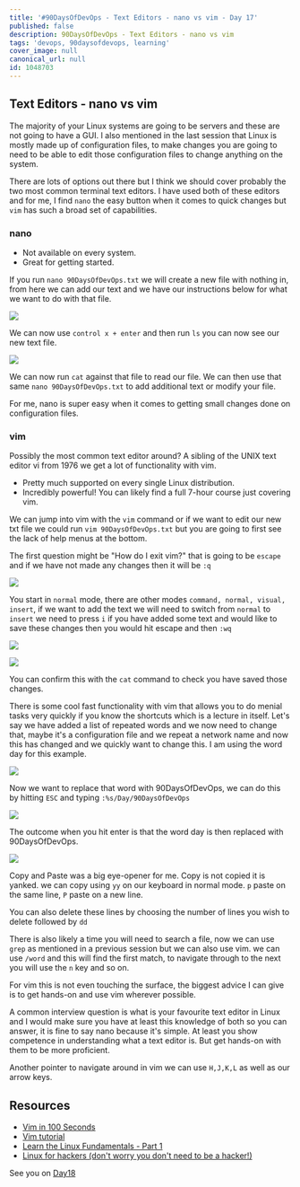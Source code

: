 ```yaml
---
title: '#90DaysOfDevOps - Text Editors - nano vs vim - Day 17'
published: false
description: 90DaysOfDevOps - Text Editors - nano vs vim
tags: 'devops, 90daysofdevops, learning'
cover_image: null
canonical_url: null
id: 1048703
---
```


## Text Editors - nano vs vim

The majority of your Linux systems are going to be servers and these are not going to have a GUI. I also mentioned in the last session that Linux is mostly made up of configuration files, to make changes you are going to need to be able to edit those configuration files to change anything on the system.

There are lots of options out there but I think we should cover probably the two most common terminal text editors. I have used both of these editors and for me, I find `nano` the easy button when it comes to quick changes but `vim` has such a broad set of capabilities.

### nano

- Not available on every system.
- Great for getting started.

If you run `nano 90DaysOfDevOps.txt` we will create a new file with nothing in, from here we can add our text and we have our instructions below for what we want to do with that file.

![](Images/Day17_Linux1.png)

We can now use `control x + enter` and then run `ls` you can now see our new text file.

![](Images/Day17_Linux2.png)

We can now run `cat` against that file to read our file. We can then use that same `nano 90DaysOfDevOps.txt` to add additional text or modify your file.

For me, nano is super easy when it comes to getting small changes done on configuration files.

### vim

Possibly the most common text editor around? A sibling of the UNIX text editor vi from 1976 we get a lot of functionality with vim.

- Pretty much supported on every single Linux distribution.
- Incredibly powerful! You can likely find a full 7-hour course just covering vim.

We can jump into vim with the `vim` command or if we want to edit our new txt file we could run `vim 90DaysOfDevOps.txt` but you are going to first see the lack of help menus at the bottom.

The first question might be "How do I exit vim?" that is going to be `escape` and if we have not made any changes then it will be `:q`

![](Images/Day17_Linux3.png)

You start in `normal` mode, there are other modes `command, normal, visual, insert`, if we want to add the text we will need to switch from `normal` to `insert` we need to press `i` if you have added some text and would like to save these changes then you would hit escape and then `:wq`

![](Images/Day17_Linux4.png)

![](Images/Day17_Linux5.png)

You can confirm this with the `cat` command to check you have saved those changes.

There is some cool fast functionality with vim that allows you to do menial tasks very quickly if you know the shortcuts which is a lecture in itself. Let's say we have added a list of repeated words and we now need to change that, maybe it's a configuration file and we repeat a network name and now this has changed and we quickly want to change this. I am using the word day for this example.

![](Images/Day17_Linux6.png)

Now we want to replace that word with 90DaysOfDevOps, we can do this by hitting `ESC` and typing `:%s/Day/90DaysOfDevOps`

![](Images/Day17_Linux7.png)

The outcome when you hit enter is that the word day is then replaced with 90DaysOfDevOps.

![](Images/Day17_Linux8.png)

Copy and Paste was a big eye-opener for me. Copy is not copied it is yanked. we can copy using `yy` on our keyboard in normal mode. `p` paste on the same line, `P` paste on a new line.

You can also delete these lines by choosing the number of lines you wish to delete followed by `dd`

There is also likely a time you will need to search a file, now we can use `grep` as mentioned in a previous session but we can also use vim. we can use `/word` and this will find the first match, to navigate through to the next you will use the `n` key and so on.

For vim this is not even touching the surface, the biggest advice I can give is to get hands-on and use vim wherever possible.

A common interview question is what is your favourite text editor in Linux and I would make sure you have at least this knowledge of both so you can answer, it is fine to say nano because it's simple. At least you show competence in understanding what a text editor is. But get hands-on with them to be more proficient.

Another pointer to navigate around in vim we can use `H,J,K,L` as well as our arrow keys.

## Resources

- [Vim in 100 Seconds](https://www.youtube.com/watch?v=-txKSRn0qeA)
- [Vim tutorial](https://www.youtube.com/watch?v=IiwGbcd8S7I)
- [Learn the Linux Fundamentals - Part 1](https://www.youtube.com/watch?v=kPylihJRG70)
- [Linux for hackers (don't worry you don't need to be a hacker!)](https://www.youtube.com/watch?v=VbEx7B_PTOE)

See you on [Day18](day18.md)
